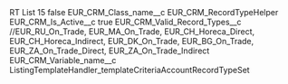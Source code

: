 <?xml version="1.0" encoding="UTF-8"?>
<CustomMetadata xmlns="http://soap.sforce.com/2006/04/metadata" xmlns:xsi="http://www.w3.org/2001/XMLSchema-instance" xmlns:xsd="http://www.w3.org/2001/XMLSchema">
    <label>RT List 15</label>
    <protected>false</protected>
    <values>
        <field>EUR_CRM_Class_name__c</field>
        <value xsi:type="xsd:string">EUR_CRM_RecordTypeHelper</value>
    </values>
    <values>
        <field>EUR_CRM_Is_Active__c</field>
        <value xsi:type="xsd:boolean">true</value>
    </values>
    <values>
        <field>EUR_CRM_Valid_Record_Types__c</field>
        <value xsi:type="xsd:string">//EUR_RU_On_Trade,
EUR_MA_On_Trade,
EUR_CH_Horeca_Direct,
EUR_CH_Horeca_Indirect,
EUR_DK_On_Trade,
EUR_BG_On_Trade,
EUR_ZA_On_Trade_Direct,
EUR_ZA_On_Trade_Indirect</value>
    </values>
    <values>
        <field>EUR_CRM_Variable_name__c</field>
        <value xsi:type="xsd:string">ListingTemplateHandler_templateCriteriaAccountRecordTypeSet</value>
    </values>
</CustomMetadata>
